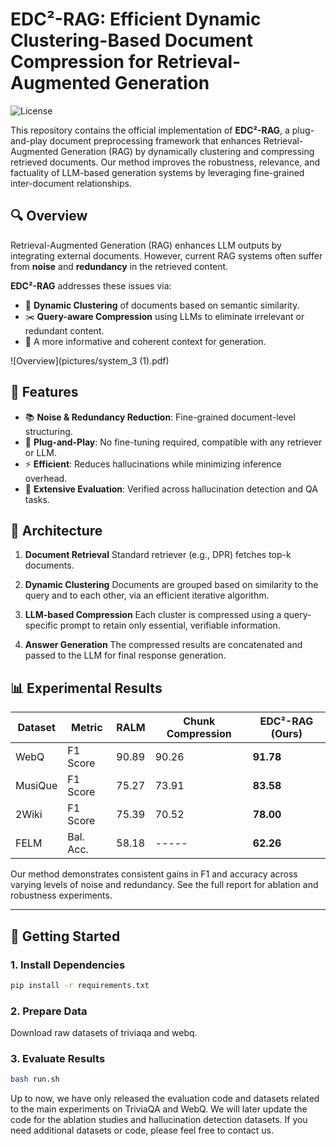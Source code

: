 # EDC²-RAG: Efficient Dynamic Clustering-Based Document Compression for Retrieval-Augmented Generation

![License](https://img.shields.io/badge/license-MIT-blue.svg)

This repository contains the official implementation of **EDC²-RAG**, a plug-and-play document preprocessing framework that enhances Retrieval-Augmented Generation (RAG) by dynamically clustering and compressing retrieved documents. Our method improves the robustness, relevance, and factuality of LLM-based generation systems by leveraging fine-grained inter-document relationships.

## 🔍 Overview

Retrieval-Augmented Generation (RAG) enhances LLM outputs by integrating external documents. However, current RAG systems often suffer from **noise** and **redundancy** in the retrieved content.

**EDC²-RAG** addresses these issues via:

* 🔗 **Dynamic Clustering** of documents based on semantic similarity.
* ✂️ **Query-aware Compression** using LLMs to eliminate irrelevant or redundant content.
* 🧠 A more informative and coherent context for generation.

![Overview](pictures/system_3 (1).pdf)

## 🚀 Features

* 📚 **Noise & Redundancy Reduction**: Fine-grained document-level structuring.
* 🧩 **Plug-and-Play**: No fine-tuning required, compatible with any retriever or LLM.
* ⚡ **Efficient**: Reduces hallucinations while minimizing inference overhead.
* 🧪 **Extensive Evaluation**: Verified across hallucination detection and QA tasks.

## 🧱 Architecture

1. **Document Retrieval**
   Standard retriever (e.g., DPR) fetches top-k documents.

2. **Dynamic Clustering**
   Documents are grouped based on similarity to the query and to each other, via an efficient iterative algorithm.

3. **LLM-based Compression**
   Each cluster is compressed using a query-specific prompt to retain only essential, verifiable information.

4. **Answer Generation**
   The compressed results are concatenated and passed to the LLM for final response generation.

## 📊 Experimental Results

| Dataset | Metric    | RALM  | Chunk Compression | EDC²-RAG (Ours) |
| ------- | --------- | ----- | ----------------- | --------------- |
| WebQ    | F1 Score  | 90.89 | 90.26             | **91.78**       |
| MusiQue | F1 Score  | 75.27 | 73.91             | **83.58**       |
| 2Wiki   | F1 Score  | 75.39 | 70.52             | **78.00**       |
| FELM    | Bal. Acc. | 58.18 | -----             | **62.26**       |

Our method demonstrates consistent gains in F1 and accuracy across varying levels of noise and redundancy. See the full report for ablation and robustness experiments.

---

## 🧪 Getting Started

### 1. Install Dependencies

```bash
pip install -r requirements.txt
```

### 2. Prepare Data

Download raw datasets of triviaqa and webq.

### 3. Evaluate Results

```bash
bash run.sh
```

Up to now, we have only released the evaluation code and datasets related to the main experiments on TriviaQA and WebQ. We will later update the code for the ablation studies and hallucination detection datasets. If you need additional datasets or code, please feel free to contact us.


